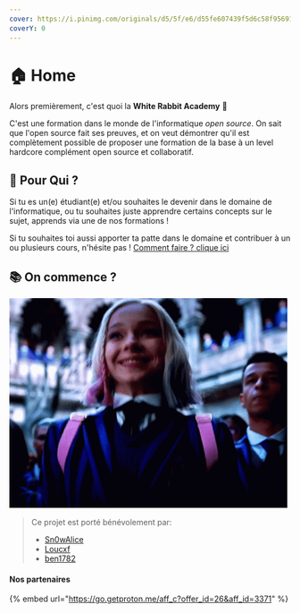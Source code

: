 ```yaml
---
cover: https://i.pinimg.com/originals/d5/5f/e6/d55fe607439f5d6c58f9569135a161e9.jpg
coverY: 0
---
```


# 🏠 Home

Alors premièrement, c'est quoi la **White Rabbit Academy** 🐇

C'est une formation dans le monde de l'informatique _open source_. On sait que l'open source fait ses preuves, et on veut démontrer qu'il est complètement possible de proposer une formation de la base à un level hardcore complément open source et collaboratif.

## 🧸 Pour Qui ?

Si tu es un(e) étudiant(e) et/ou souhaites le devenir dans le domaine de l'informatique, ou tu souhaites juste apprendre certains concepts sur le sujet, apprends via une de nos formations !

Si tu souhaites toi aussi apporter ta patte dans le domaine et contribuer à un ou plusieurs cours, n'hésite pas ! [Comment faire ? clique ici](https://github.com/orgs/White-Rabbit-Academy/discussions/3)

## 📚 On commence ?

![](https://github.com/White-Rabbit-Academy/.github/blob/main/main.gif?raw=true)

> Ce projet est porté bénévolement par:
>
> * [Sn0wAlice](https://github.com/Sn0wAlice)
> * [Loucxf](https://github.com/Loucxf)
> * [ben1782](https://github.com/ben1782)

#### Nos partenaires

{% embed url="https://go.getproton.me/aff_c?offer_id=26&aff_id=3371" %}
